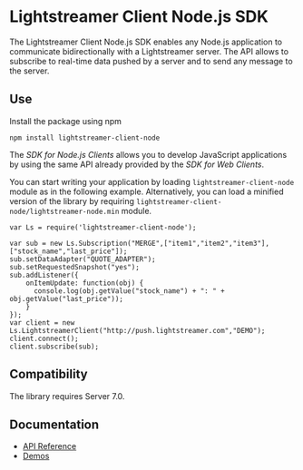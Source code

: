 # Lightstreamer Client Node.js SDK #

The Lightstreamer Client Node.js SDK enables any Node.js application to communicate bidirectionally with a Lightstreamer server. The API allows to subscribe to real-time data pushed by a server and to send any message to the server.

## Use ##
Install the package using npm

```
npm install lightstreamer-client-node
```

The *SDK for Node.js Clients* allows you to develop JavaScript applications
by using the same API already provided by the *SDK for Web Clients*.

You can start writing your application by loading `lightstreamer-client-node` module as
in the following example. Alternatively, you can load a minified version of the library by requiring `lightstreamer-client-node/lightstreamer-node.min` module.

```
var Ls = require('lightstreamer-client-node');

var sub = new Ls.Subscription("MERGE",["item1","item2","item3"],["stock_name","last_price"]);
sub.setDataAdapter("QUOTE_ADAPTER");
sub.setRequestedSnapshot("yes");
sub.addListener({
    onItemUpdate: function(obj) {
      console.log(obj.getValue("stock_name") + ": " + obj.getValue("last_price"));
    }
});
var client = new Ls.LightstreamerClient("http://push.lightstreamer.com","DEMO");  
client.connect();
client.subscribe(sub);
```

## Compatibility ##

The library requires Server 7.0.

## Documentation ##

- [API Reference](https://lightstreamer.com/api/ls-nodejs-client/8.0.3)
- [Demos](https://demos.lightstreamer.com)
